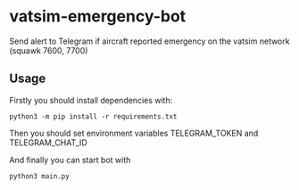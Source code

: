 # vatsim-emergency-bot
Send alert to Telegram if aircraft reported emergency on the vatsim network (squawk 7600, 7700)

## Usage
Firstly you should install dependencies with:

```python3 -m pip install -r requirements.txt```

Then you should set environment variables TELEGRAM_TOKEN and TELEGRAM_CHAT_ID

And finally you can start bot with 

```python3 main.py```